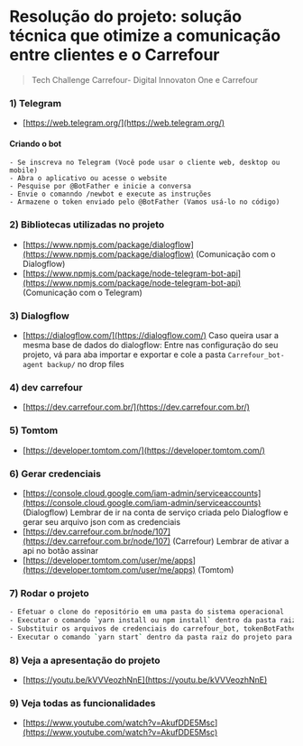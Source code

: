  # Resolução do projeto: solução técnica que otimize a comunicação entre clientes e o Carrefour
> Tech Challenge Carrefour- Digital Innovaton One e Carrefour

### 1) Telegram
- [https://web.telegram.org/](https://web.telegram.org/)
#### Criando o bot
	- Se inscreva no Telegram (Você pode usar o cliente web, desktop ou mobile)
	- Abra o aplicativo ou acesse o website
	- Pesquise por @BotFather e inicie a conversa
	- Envie o comanndo /newbot e execute as instruções
	- Armazene o token enviado pelo @BotFather (Vamos usá-lo no código)
### 2) Bibliotecas utilizadas no projeto
- [https://www.npmjs.com/package/dialogflow](https://www.npmjs.com/package/dialogflow) (Comunicação com o Dialogflow)
- [https://www.npmjs.com/package/node-telegram-bot-api](https://www.npmjs.com/package/node-telegram-bot-api) (Comunicação com o Telegram)

### 3) Dialogflow
- [https://dialogflow.com/](https://dialogflow.com/)
Caso queira usar a mesma base de dados do dialogflow:
Entre nas configuração do seu projeto, vá para aba importar e exportar e cole a pasta `Carrefour_bot- agent backup/` no drop files

### 4) dev carrefour
- [https://dev.carrefour.com.br/](https://dev.carrefour.com.br/)

### 5) Tomtom
- [https://developer.tomtom.com/](https://developer.tomtom.com/)

### 6) Gerar credenciais
- [https://console.cloud.google.com/iam-admin/serviceaccounts](https://console.cloud.google.com/iam-admin/serviceaccounts) (Dialogflow) Lembrar de ir na conta de serviço criada pelo Dialogflow e gerar seu arquivo json com as credenciais
- [https://dev.carrefour.com.br/node/107](https://dev.carrefour.com.br/node/107) (Carrefour) Lembrar de ativar a api no botão assinar
- [https://developer.tomtom.com/user/me/apps](https://developer.tomtom.com/user/me/apps) (Tomtom)

### 7) Rodar o projeto
```bash
- Efetuar o clone do repositório em uma pasta do sistema operacional
- Executar o comando `yarn install ou npm install` dentro da pasta raiz do projeto para baixar as dependências
- Substituir os arquivos de credenciais do carrefour_bot, tokenBotFather e do apiCarrefour
- Executar o comando `yarn start` dentro da pasta raiz do projeto para executar o código
```
### 8) Veja a apresentação do projeto
- [https://youtu.be/kVVVeozhNnE](https://youtu.be/kVVVeozhNnE)

### 9) Veja todas as funcionalidades
- [https://www.youtube.com/watch?v=AkufDDE5Msc](https://www.youtube.com/watch?v=AkufDDE5Msc)
